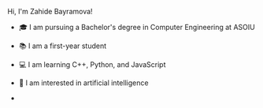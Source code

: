 Hi, I'm Zahide Bayramova!
- 🎓 I am pursuing a Bachelor's degree in Computer Engineering at ASOIU  
- 📚 I am a first-year student  
- 💻 I am learning C++, Python, and JavaScript  
- 🚀 I am interested in artificial intelligence

- 
